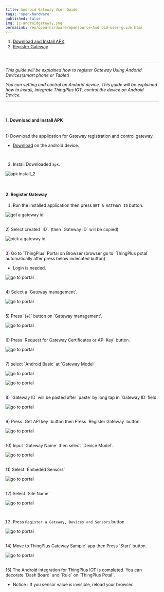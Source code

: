 ```yaml
---
title: Android Gateway User Guide
tags: "open-hardware"
published: false
img: ic-androidgateway.png
permalink: /en/open-hardware/opensource-Android-user-guide.html
---
```


1. [Download and Install APK](#id-inatall)
2. [Register Gateway](#id-register)

<!-- &nbsp; &nbsp;  <a href="https://youtu.be/0fqpZ0PSgl8" target='_blank')><img src='/assets/youtube.png' width='25px' height='25px'> View install guide </a> -->


<br/>

---

_This guide will be explained how to register Gateway Using Andorid Devices(smart phone or Tablet)_

_You can setting and control on Andorid device. This guide will be explained how to install, integrate ThingPlus IOT, control the device on Android Device._

---

<br/>
<div id='id-install'></div>

#### 1. Download and Install APK

<br/>
1) Download the application for Gateway registration and control gateway.

- [Download](/assets/android/android_gateway_v0.8_alpha.apk) on the android device.

<br/>

2) Install Downloaded `apk`.

![apk install_2](/assets/android/guide_18.png)

<div id='id-register'></div>
<br/>

#### 2. Register Gateway

1) Run the installed application then press `GET A GATEWAY ID` button.

![get a gateway id](/assets/android/guide_03.png)

<br/>
2) Select created `ID`. (then `Gateway ID` will be copied)

![pick a gateway id](/assets/android/guide_04.png)

<br/>
3) Go to `ThingPlus` Portal on Browser (browser go to `ThingPlus potal` automatically after press below indecated button)

- Login is needed.

![go to portal](/assets/android/guide_05.png)

<br/>
4) Select a `Gateway management`.

![go to portal](/assets/android/guide_06.png)

<br/>
5) Press `(+)` button on `Gateway management'.

![go to portal](/assets/android/guide_07.png)

<br/>
6) Press `Request for Gateway Certificates or API Key` button.

![go to portal](/assets/android/guide_08.png)

<br/>
7) select `Android Basic` at `Gateway Model` 

![go to portal](/assets/android/guide_09.png)

![go to portal](/assets/android/guide_10.png)

<br/>
8) `Gateway ID` will be pasted after `paste` by long tap in `Gateway ID` field.

![go to portal](/assets/android/guide_11.png)

<br/>
9) Press `Get API key` button then Press `Register Gateway` button.  

![go to portal](/assets/android/guide_12.png)

<br/>
10) Input `Gateway Name` then select `Device Model`.

![go to portal](/assets/android/guide_13.png)

<br/>
11) Select `Embeded Sensors`

![go to portal](/assets/android/guide_14.png)

<br/>
12) Select `Site Name`

![go to portal](/assets/android/guide_15.png)

<br/>

13) Press `Register a Gateway, Devices and Sensors` button.

![go to portal](/assets/android/guide_16.png)

<br/>
14) Move to ThingPlus Gateway Sample` app then Press `Start` button.

![go to portal](/assets/android/guide_17.png)

<br/>
15) The Android integration for ThingPlus IOT is completed. You can decorate `Dash Board` and `Rule` on `ThingPlus Potal`.

- Notice : If you sensor value is invisible, reload your browser.



<div class='scrolltop'>
    <div class='scroll icon'><i class="fa fa-arrow-circle-up"></i></div>
</div>